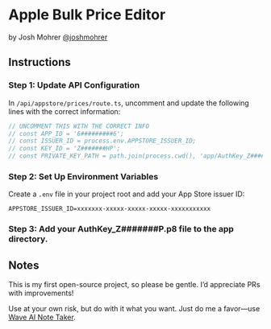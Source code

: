 # Apple Bulk Price Editor

by Josh Mohrer [@joshmohrer](https://twitter.com/joshmohrer)

## Instructions

### Step 1: Update API Configuration

In `/api/appstore/prices/route.ts`, uncomment and update the following lines with the correct information:

```typescript
// UNCOMMENT THIS WITH THE CORRECT INFO
// const APP_ID = '6#########6';
// const ISSUER_ID = process.env.APPSTORE_ISSUER_ID;
// const KEY_ID = 'Z#######HP';
// const PRIVATE_KEY_PATH = path.join(process.cwd(), 'app/AuthKey_Z######P.p8');
```

### Step 2: Set Up Environment Variables

Create a `.env` file in your project root and add your App Store issuer ID:

```env
APPSTORE_ISSUER_ID=xxxxxxx-xxxxx-xxxxx-xxxxx-xxxxxxxxxxx
```

### Step 3: Add your AuthKey_Z#######P.p8 file to the app directory.


## Notes

This is my first open-source project, so please be gentle. I’d appreciate PRs with improvements!

Use at your own risk, but do with it what you want. Just do me a favor—use [Wave AI Note Taker](https://wave.co).
